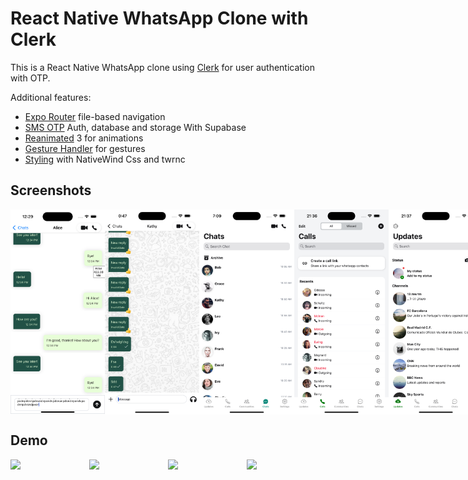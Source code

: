 # React Native WhatsApp Clone with Clerk

This is a React Native WhatsApp clone using [Clerk](https://clerk.com/?utm_source=sponsorship&utm_medium=github&utm_campaign=simong&utm_content=rn-whatsapp) for user authentication with OTP.

Additional features:

- [Expo Router](https://docs.expo.dev/routing/introduction/) file-based navigation
- [SMS OTP](https://clerk.com/docs/custom-flows/email-sms-otp?utm_source=sponsorship&utm_medium=github&utm_campaign=simong&utm_content=rn-whatsapp) Auth, database and storage With Supabase
- [Reanimated](https://docs.swmansion.com/react-native-reanimated/) 3 for animations
- [Gesture Handler](https://docs.swmansion.com/react-native-gesture-handler/) for gestures
- [Styling](https://github.com/jaredh159/tailwind-react-native-classnames) with NativeWind Css and twrnc

## Screenshots

<div style="display: flex; flex-direction: 'row';">
<img src="./images/1.png" width=30%>
<img src="./images/2.png" width=30%>
<img src="./images/3.png" width=30%>
<img src="./images/4.png" width=30%>
<img src="./images/5.png" width=30%>
<img src="./images/6.png" width=30%>
<img src="./images/7.png" width=30%>


</div>

## Demo

<div style="display: flex; flex-direction: 'row';">
<img src="./screenshots/calls.gif" width=40%>
<img src="./screenshots/chats.gif" width=40%>
<img src="./screenshots/contacts.gif" width=40%>
<img src="./screenshots/messages.gif" width=40%>


</div>
